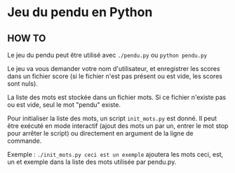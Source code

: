 Jeu du pendu en Python
======================

HOW TO
------

Le jeu du pendu peut être utilisé avec `./pendu.py` ou `python pendu.py`

Le jeu va vous demander votre nom d'utilisateur, et enregistrer les scores dans un fichier score (si le fichier n'est pas présent ou est vide, les scores sont nuls).

La liste des mots est stockée dans un fichier mots. Si ce fichier n'existe pas ou est vide, seul le mot "pendu" existe.

Pour initialiser la liste des mots, un script `init_mots.py` est donné. Il peut être exécuté en mode interactif (ajout des mots un par un, entrer le mot stop pour arrêter le script) ou directement en argument de la ligne de commande.

Exemple : `./init_mots.py ceci est un exemple` ajoutera les mots ceci, est, un et exemple dans la liste des mots utilisée par pendu.py.

